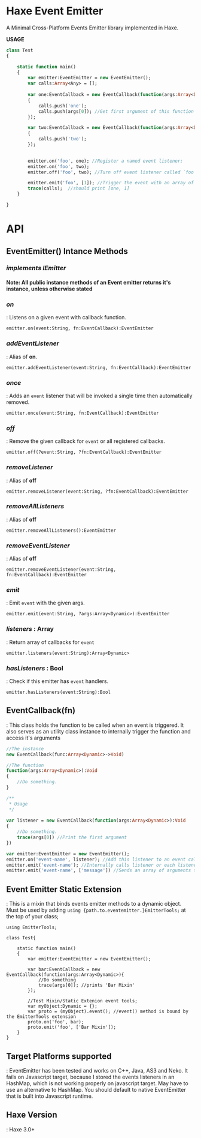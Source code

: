 # Haxe Event Emitter
A Minimal Cross-Platform Events Emitter library implemented in Haxe. 


**USAGE**

```hx
class Test
{

	static function main()
	{
		var emitter:EventEmitter = new EventEmitter();
		var calls:Array<Any> = [];
    
		var one:EventCallback = new EventCallback(function(args:Array<Dynamic>)  //Event function to be called when emitted
		{
			calls.push('one');
			calls.push(args[0]); //Get first argument of this function
		});

		var two:EventCallback = new EventCallback(function(args:Array<Dynamic>)
		{
			calls.push('two');
		});
		

		emitter.on('foo', one); //Register a named event listener;
		emitter.on('foo', two);
		emitter.off('foo', two); //Turn off event listener called `foo` that has a function two

		emitter.emit('foo', [1]); //Trigger the event with an array of callback parameters
		trace(calls);  //should print [one, 1]
	}

}
```

# API
## EventEmitter() Intance Methods
### *implements IEmitter*
#### Note: All public instance methods of an Event emitter returns it's instance, unless otherwise stated

### _on_ 
: Listens on a given event with callback function. 

`emitter.on(event:String, fn:EventCallback):EventEmitter`
			
### _addEventListener_ 
: Alias of **on**. 

`emitter.addEventListener(event:String, fn:EventCallback):EventEmitter`

### _once_ 
: Adds an `event` listener that will be invoked a single time then automatically removed.

`emitter.once(event:String, fn:EventCallback):EventEmitter`

### _off_ 
: Remove the given callback for `event` or all registered callbacks.

`emitter.off(?event:String, ?fn:EventCallback):EventEmitter`

### _removeListener_ 
: Alias of **off**

`emitter.removeListener(event:String, ?fn:EventCallback):EventEmitter`

### _removeAllListeners_ 
: Alias of **off**

`emitter.removeAllListeners():EventEmitter`

### _removeEventListener_ 
: Alias of **off**

`emitter.removeEventListener(event:String, fn:EventCallback):EventEmitter`

### _emit_ 
: Emit `event` with the given args.

`emitter.emit(event:String, ?args:Array<Dynamic>):EventEmitter`

### _listeners_ : Array
: Return array of callbacks for `event`

`emitter.listeners(event:String):Array<Dynamic>`

### _hasListeners_ : Bool
: Check if this emitter has `event` handlers.

`emitter.hasListeners(event:String):Bool`


## EventCallback(fn) 
:
This class holds the function to be called when an event is triggered. It also serves as an utility class instance to internally trigger the function and access it's arguments

```hx
//The instance
new EventCallback(func:Array<Dynamic>->Void)

//The function
function(args:Array<Dynamic>):Void
{
	//Do something.
}

/**
 * Usage
 */
 
var listener = new EventCallback(function(args:Array<Dynamic>):Void
{
	//Do something.
	trace(args[0]) //Print the first argument
}) 

var emitter:EventEmitter = new EventEmitter();
emitter.on('event-name', listener); //Add this listener to an event called `event-name`
emitter.emit('event-name'); //Internally calls listener or each listener registered to `event-name`
emitter.emit('event-name', ['message']) //Sends an array of arguments to the callback function, then call the function 
```


## Event Emitter Static Extension 
:
This is a mixin that binds events emitter methods to a dynamic object. Must be used by adding `using {path.to.eventemitter.}EmitterTools;` at the top of your class;

```
using EmitterTools;

class Test{
	
	static function main()
	{
		var emitter:EventEmitter = new EventEmitter();
		
		var bar:EventCallback = new EventCallback(function(args:Array<Dynamic>){
			//Do something
			trace(args[0]); //prints 'Bar Mixin'
		});
		
		//Test Mixin/Static Extenion event tools;
		var myObject:Dynamic = {};
		var proto = (myObject).event(); //event() method is bound by the EmitterTools extension
		proto.on('foo', bar);
		proto.emit('foo', ['Bar Mixin']);
	}	
}
```

## Target Platforms supported
: EventEmitter has been tested and works on C++, Java, AS3 and Neko. It fails on Javascript target, because I stored the events listeners in an HashMap, which is not working properly on javascript target. May have to use an alternative to HashMap. You should default to native EventEmitter that is built into Javascript runtime.

## Haxe Version
: Haxe 3.0+





